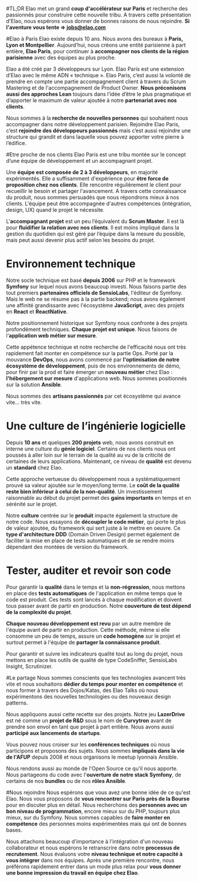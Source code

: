 
#TL;DR 
Elao met un grand **coup d'accélérateur sur Paris** et recherche des passionnés pour construire cette nouvelle tribu. A travers cette présentation d'Elao, nous espérons vous donner de bonnes raisons de nous rejoindre. **Si l'aventure vous tente => jobs@elao.com**


#Elao à Paris
Elao existe depuis 10 ans. Nous avons des bureaux à **Paris, Lyon et Montpellier**. Aujourd’hui, nous créons une entité parisienne à part entière, **Elao Paris**,  pour continuer à **accompagner nos clients de la région parisienne** avec des équipes au plus proche.

Elao a été créé par 3 développeurs sur Lyon. Elao Paris est une extension d’Elao avec le même ADN « technique ». Elao Paris, c’est aussi la volonté de prendre en compte une partie accompagnement client à travers du Scrum Mastering et de l'accompagnement de Product Owner. **Nous préconisons aussi des approches Lean** toujours dans l’idée d’être le plus pragmatique et d’apporter le maximum de valeur ajoutée à notre **partenariat avec nos clients**.

Nous sommes à la **recherche de nouvelles personnes** qui souhaitent nous accompagner dans notre développement parisien. Rejoindre Elao Paris, c’est **rejoindre des développeurs passionnés** mais c’est aussi rejoindre une structure qui grandit et dans laquelle vous pouvez apporter votre pierre à l’édifice.


#Etre proche de nos clients
Elao Paris est une tribu montée sur le concept d’une équipe de développement et un accompagnant projet. 

Une **équipe est composée de 2 à 3 développeurs**, en majorité expérimentés. Elle a suffisamment d'expérience pour **être force de proposition chez nos clients**. Elle rencontre régulièrement le client pour recueillir le besoin et partager l'avancement. A travers cette connaissance du produit, nous sommes persuadés que nous répondrons mieux à nos clients. L'équipe peut être accompagnée d'autres compétences (intégration, design, UX) quand le projet le nécessite.

L'**accompagnant projet** est un peu l’équivalent du **Scrum Master**. Il est là pour **fluidifier la relation avec nos clients**. Il est moins impliqué dans la gestion du quotidien qui est géré par l’équipe dans la mesure du possible, mais peut aussi devenir plus actif selon les besoins du projet. 



# Environnement technique
Notre socle technique est basé **depuis 2006** sur PHP et le framework **Symfony** sur lequel nous avons beaucoup investi. Nous faisons partie des tout premiers **partenaires officiels de SensioLabs**, l'éditeur de Symfony. Mais le web ne se résume pas à la partie backend; nous avons également une affinité grandissante avec l'écosystème **JavaScript**, avec des projets en **React** et **ReactNative**.

Notre positionnement historique sur Symfony nous confronte à des projets profondément techniques. **Chaque projet est unique**. Nous faisons de l'**application web métier sur mesure**. 

Cette appétence technique et notre recherche de l'efficacité nous ont très rapidement fait monter en compétence sur la partie Ops. Porté par la mouvance **DevOps**, nous avons commencé par **l'optimisation de notre écosystème de développement**, puis de nos environnements de démo, pour finir par la prod et faire émerger un **nouveau métier** chez Elao : **l'hébergement sur mesure** d'applications web. Nous sommes positionnés sur la solution **Ansible**.

Nous sommes des **artisans passionnés** par cet écosystème qui avance vite… très vite.

# Une culture de l’ingénierie logicielle
Depuis **10 ans** et quelques **200 projets** web, nous avons construit en interne une culture du **génie logiciel**. Certains de nos clients nous ont poussés à aller loin sur le terrain de la qualité au vu de la criticité de certaines de leurs applications. Maintenant, ce niveau de **qualité** est devenu un **standard** chez Elao.

Cette approche vertueuse du développement nous a systématiquement prouvé sa valeur ajoutée sur le moyen/long terme. Le **coût de la qualité reste bien inférieur à celui de la non-qualité**. Un investissement raisonnable au début du projet permet des **gains importants** en temps et en sérénité sur le projet.

Notre **culture** centrée sur le **produit** impacte également la structure de notre code. Nous essayons de **découpler le code métier**, qui porte le plus de valeur ajoutée, du framework qui sert juste à le mettre en oeuvre. Ce **type d'architecture DDD** (Domain Driven Design) permet également de faciliter la mise en place de tests automatiques et de se rendre moins dépendant des montées de version du framework.

# Tester, auditer et revoir son code
Pour garantir la **qualité** dans le temps et la **non-régression**, nous mettons en place des **tests automatiques** de l'application en même temps que le code est produit. Ces tests sont lancés à chaque modification et doivent tous passer avant de partir en production. Notre **couverture de test dépend de la complexité du projet**.

**Chaque nouveau développement est revu** par un autre membre de l'équipe avant de partir en production. Cette méthode, même si elle consomme un peu de temps, assure un **code homogène** sur le projet et surtout permet à l'équipe de **partager la connaissance produit**.

Pour garantir et suivre les indicateurs qualité tout au long du projet, nous mettons en place les outils de qualité de type CodeSniffer, SensioLabs Insight, Scrutinizer.

#Le partage
Nous sommes conscients que les technologies avancent très vite et nous souhaitons **dédier du temps pour monter en compétence** et nous former à travers des Dojos/Katas, des Elao Talks où nous expérimentons des nouvelles technologies ou des nouveaux design patterns. 

Nous appliquons aussi cette recette sur des projets. Notre jeu **LazerDrive** est né comme un **projet de R&D** sous le nom de **Curvytron** avant de prendre son envol en tant que projet à part entière. Nous avons aussi **participé aux lancements de  startups**.

Vous pouvez nous croiser sur les **conférences techniques** où nous participons et proposons des sujets. Nous sommes **impliqués dans la vie de l'AFUP** depuis 2008 et nous organisons le meetup lyonnais Ansible. 

Nous rendons aussi au monde de l'Open Source ce qu'il nous apporte. Nous partageons du code avec l'**ouverture de notre stack Symfony**, de certains de nos **bundles** ou de nos **rôles Ansible**.

#Nous rejoindre
Nous espérons que vous avez une bonne idée de ce qu'est Elao. Nous vous proposons de **vous rencontrer sur Paris près de la Bourse** pour en discuter plus en détail. Nous recherchons des **personnes avec un bon niveau de programmation**, encore mieux sur du PHP, toujours plus mieux, sur du Symfony. Nous sommes capables de **faire monter en compétence** des personnes moins expérimentées mais qui ont de bonnes bases.

Nous attachons beaucoup d'importance à l'intégration d'un nouveau collaborateur et nous espérons le retranscrire dans notre **processus de recrutement**. Nous évaluons votre **niveau technique et notre capacité à vous intégrer** dans nos équipes. Après une première rencontre, nous préférons rapidement entrer dans un mode plus relax pour **vous donner une bonne impression du travail en équipe chez Elao**.

